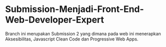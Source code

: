 # Submission-Menjadi-Front-End-Web-Developer-Expert
Branch ini merupakan Submission 2 yang dimana pada web ini menerapkan Aksesibilitas, Javascript Clean Code dan Progressive Web Apps.